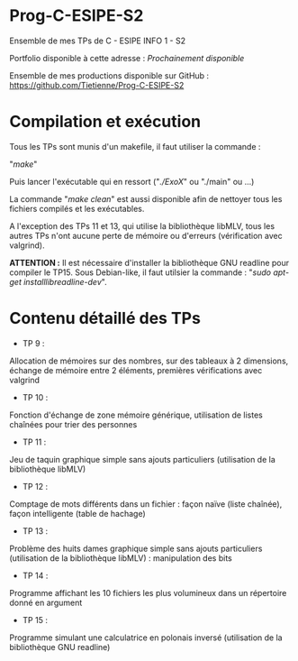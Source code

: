 # Prog-C-ESIPE-S2
Ensemble de mes TPs de C - ESIPE INFO 1 - S2

Portfolio disponible à cette adresse :
*Prochainement disponible*

Ensemble de mes productions disponible sur GitHub :
https://github.com/Tietienne/Prog-C-ESIPE-S2

# Compilation et exécution

Tous les TPs sont munis d'un makefile, il faut utiliser la commande :

"*make*"

Puis lancer l'exécutable qui en ressort ("*./ExoX*" ou "./main" ou ...)

La commande "*make clean*" est aussi disponible afin de nettoyer tous les fichiers compilés et les exécutables.

A l'exception des TPs 11 et 13, qui utilise la bibliothèque libMLV, tous les autres TPs n'ont aucune perte de mémoire ou d'erreurs (vérification avec valgrind).

**ATTENTION :** Il est nécessaire d'installer la bibliothèque GNU readline pour compiler le TP15. Sous Debian-like, il faut utilsier la commande : "*sudo apt-get installlibreadline-dev*".

# Contenu détaillé des TPs

- TP 9 :

Allocation de mémoires sur des nombres, sur des tableaux à 2 dimensions, échange de mémoire entre 2 éléments, premières vérifications avec valgrind

- TP 10 :

Fonction d'échange de zone mémoire générique, utilisation de listes chaînées pour trier des personnes

- TP 11 :

Jeu de taquin graphique simple sans ajouts particuliers (utilisation de la bibliothèque libMLV)

- TP 12 :

Comptage de mots différents dans un fichier : façon naïve (liste chaînée), façon intelligente (table de hachage)

- TP 13 :

Problème des huits dames graphique simple sans ajouts particuliers (utilisation de la bibliothèque libMLV) : manipulation des bits

- TP 14 :

Programme affichant les 10 fichiers les plus volumineux dans un répertoire donné en argument

- TP 15 :

Programme simulant une calculatrice en polonais inversé (utilisation de la bibliothèque GNU readline)
